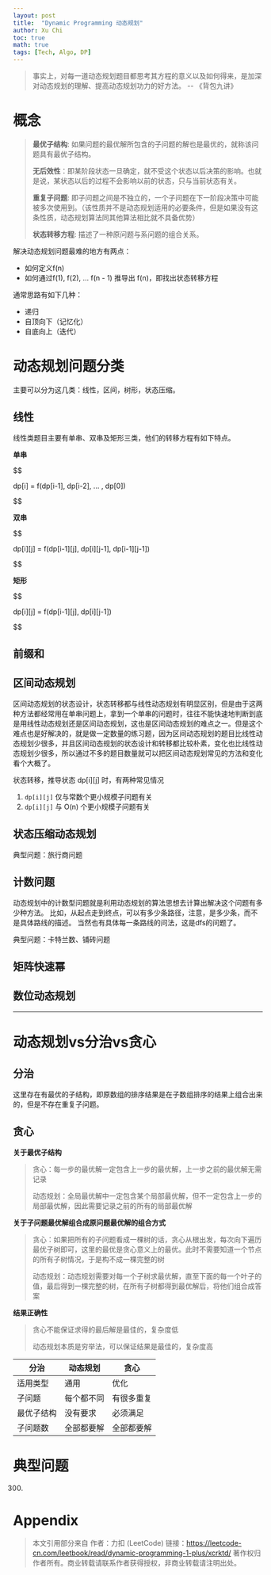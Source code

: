 ```yaml
---
layout: post
title:  "Dynamic Programming 动态规划"
author: Xu Chi
toc: true
math: true
tags: [Tech, Algo, DP]
---
```


> 事实上，对每一道动态规划题目都思考其方程的意义以及如何得来，是加深对动态规划的理解、提高动态规划功力的好方法。 
> -- 《背包九讲》

# 概念

> **最优子结构**: 如果问题的最优解所包含的子问题的解也是最优的，就称该问题具有最优子结构。
>
> **无后效性**：即某阶段状态一旦确定，就不受这个状态以后决策的影响。也就是说，某状态以后的过程不会影响以前的状态，只与当前状态有关。
>
> **重复子问题**: 即子问题之间是不独立的，一个子问题在下一阶段决策中可能被多次使用到。（该性质并不是动态规划适用的必要条件，但是如果没有这条性质，动态规划算法同其他算法相比就不具备优势）
>
> **状态转移方程**: 描述了一种原问题与系问题的组合关系。

解决动态规划问题最难的地方有两点：

* 如何定义f(n)
* 如何通过f(1), f(2), … f(n - 1) 推导出 f(n)，即找出状态转移方程

通常思路有如下几种：
* 递归
* 自顶向下（记忆化）
* 自底向上（迭代）

# 动态规划问题分类

主要可以分为这几类：线性，区间，树形，状态压缩。

## 线性

线性类题目主要有单串、双串及矩形三类，他们的转移方程有如下特点。

**单串**

$$

dp[i] = f(dp[i-1], dp[i-2], ... , dp[0])

$$

**双串**

$$

dp[i][j] = f(dp[i-1][j], dp[i][j-1], dp[i-1][j-1])

$$

**矩形**

$$

dp[i][j] = f(dp[i-1][j], dp[i][j-1])

$$


## 前缀和

## 区间动态规划

区间动态规划的状态设计，状态转移都与线性动态规划有明显区别，但是由于这两种方法都经常用在单串问题上，拿到一个单串的问题时，往往不能快速地判断到底是用线性动态规划还是区间动态规划，这也是区间动态规划的难点之一。但是这个难点也是好解决的，就是做一定数量的练习题，因为区间动态规划的题目比线性动态规划少很多，并且区间动态规划的状态设计和转移都比较朴素，变化也比线性动态规划少很多，所以通过不多的题目数量就可以把区间动态规划常见的方法和变化看个大概了。

状态转移，推导状态 dp[i][j] 时，有两种常见情况

1. `dp[i][j]` 仅与常数个更小规模子问题有关
2. `dp[i][j]` 与 O(n) 个更小规模子问题有关


## 状态压缩动态规划

典型问题：旅行商问题

## 计数问题

动态规划中的计数型问题就是利用动态规划的算法思想去计算出解决这个问题有多少种方法。
比如，从起点走到终点，可以有多少条路径，注意，是多少条，而不是具体路线的描述。
当然也有具体每一条路线的问法，这是dfs的问题了。

典型问题：卡特兰数、铺砖问题


## 矩阵快速幂


## 数位动态规划


--- 

# 动态规划vs分治vs贪心

## 分治

这里存在有最优的子结构，即原数组的排序结果是在子数组排序的结果上组合出来的，但是不存在重复子问题。

## 贪心

**关于最优子结构**
> 贪心：每一步的最优解一定包含上一步的最优解，上一步之前的最优解无需记录
> 
> 动态规划：全局最优解中一定包含某个局部最优解，但不一定包含上一步的局部最优解，因此需要记录之前的所有的局部最优解

**关于子问题最优解组合成原问题最优解的组合方式**

> 贪心：如果把所有的子问题看成一棵树的话，贪心从根出发，每次向下遍历最优子树即可，这里的最优是贪心意义上的最优。此时不需要知道一个节点的所有子树情况，于是构不成一棵完整的树
> 
> 动态规划：动态规划需要对每一个子树求最优解，直至下面的每一个叶子的值，最后得到一棵完整的树，在所有子树都得到最优解后，将他们组合成答案

**结果正确性**

> 贪心不能保证求得的最后解是最佳的，复杂度低
> 
> 动态规划本质是穷举法，可以保证结果是最佳的，复杂度高


|	分治	| 动态规划	| 贪心 |
| --- | --- | --- |
| 适用类型	| 通用	| 优化	| 优化 |
| 子问题	| 每个都不同	| 有很多重复	| 只有一个 |
| 最优子结构	| 没有要求	| 必须满足	| 必须满足 |
| 子问题数	| 全部都要解	| 全部都要解	| 只解一个 |

# 典型问题

300.


# Appendix

> 本文引用部分来自
> 作者：力扣 (LeetCode)
> 链接：https://leetcode-cn.com/leetbook/read/dynamic-programming-1-plus/xcrktd/
> 著作权归作者所有。商业转载请联系作者获得授权，非商业转载请注明出处。